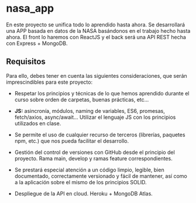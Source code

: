 # nasa_app
En este proyecto se unifica todo lo aprendido hasta ahora. Se desarrollará una APP basada en datos de la NASA basándonos en el trabajo hecho hasta ahora. El front lo haremos con ReactJS y el back será una API REST hecha con Express + MongoDB.

## Requisitos

Para ello, debes tener en cuenta las siguientes consideraciones, que serán imprescindibles para este proyecto:

- Respetar los principios y técnicas de lo que hemos aprendido durante el curso sobre orden de carpetas, buenas prácticas, etc...

- **JS:** asincronía, módulos, naming de variables, ES6, promesas, fetch/axios, async/await... Utilizar el lenguaje JS con los principios utilizados en clase.

- Se permite el uso de cualquier recurso de terceros (librerías, paquetes npm, etc.) que nos pueda facilitar el desarrollo.

- Gestión del control de versiones con GitHub desde el principio del proyecto. Rama main, develop y ramas feature correspondientes.

- Se prestará especial atención a un código limpio, legible, bien documentado, correctamente versionado y fácil de mantener, así como a la aplicación sobre el mismo de los principios SOLID.

- Despliegue de la API en cloud. Heroku + MongoDB Atlas.
